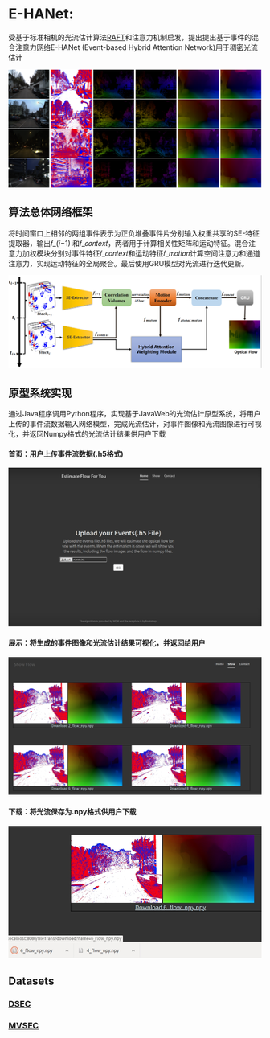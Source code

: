 # E-HANet:
受基于标准相机的光流估计算法[RAFT](https://github.com/princeton-vl/RAFT)和注意力机制启发，提出提出基于事件的混合注意力网络E-HANet (Event-based Hybrid Attention Network)用于稠密光流估计

![光流估计结果](./vis/result.png)

## 算法总体网络框架
将时间窗口上相邻的两组事件表示为正负堆叠事件片分别输入权重共享的SE-特征提取器，输出𝑓_(𝑖−1) 和𝑓_𝑐𝑜𝑛𝑡𝑒𝑥𝑡，两者用于计算相关性矩阵和运动特征。混合注意力加权模块分别对事件特征𝑓_𝑐𝑜𝑛𝑡𝑒𝑥𝑡和运动特征𝑓_𝑚𝑜𝑡𝑖𝑜𝑛计算空间注意力和通道注意力，实现运动特征的全局聚合。最后使用GRU模型对光流进行迭代更新。

![光流估计结果](./vis/networks.png)

## 原型系统实现
通过Java程序调用Python程序，实现基于JavaWeb的光流估计原型系统，将用户上传的事件流数据输入网络模型，完成光流估计，对事件图像和光流图像进行可视化，并返回Numpy格式的光流估计结果供用户下载

#### 首页：用户上传事件流数据(.h5格式)
![首页](./Java/vis/index.jpg)

#### 展示：将生成的事件图像和光流估计结果可视化，并返回给用户
![展示](./Java/vis/show.jpg)

#### 下载：将光流保存为.npy格式供用户下载
![下载](./Java/vis/download.jpg)

## Datasets

### [DSEC](https://dsec.ifi.uzh.ch/)

### [MVSEC](https://daniilidis-group.github.io/mvsec/)
